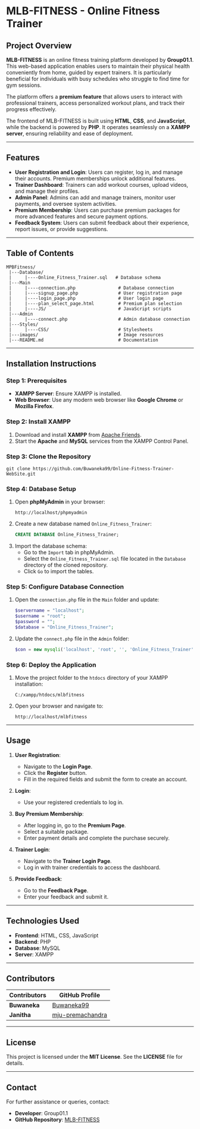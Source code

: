 # MLB-FITNESS - Online Fitness Trainer

## Project Overview
**MLB-FITNESS** is an online fitness training platform developed by **Group01.1**. This web-based application enables users to maintain their physical health conveniently from home, guided by expert trainers. It is particularly beneficial for individuals with busy schedules who struggle to find time for gym sessions.

The platform offers a **premium feature** that allows users to interact with professional trainers, access personalized workout plans, and track their progress effectively.

The frontend of MLB-FITNESS is built using **HTML**, **CSS**, and **JavaScript**, while the backend is powered by **PHP**. It operates seamlessly on a **XAMPP server**, ensuring reliability and ease of deployment.

---

## Features
- **User Registration and Login**: Users can register, log in, and manage their accounts. Premium memberships unlock additional features.
- **Trainer Dashboard**: Trainers can add workout courses, upload videos, and manage their profiles.
- **Admin Panel**: Admins can add and manage trainers, monitor user payments, and oversee system activities.
- **Premium Membership**: Users can purchase premium packages for more advanced features and secure payment options.
- **Feedback System**: Users can submit feedback about their experience, report issues, or provide suggestions.

---
  
## Table of Contents

```
MPBFitness/                              
 |---Database/
 |     |----Online_Fitness_Trainer.sql   # Database schema
 |---Main
 |     |----connection.php                # Database connection
 |     |----signup_page.php               # User registration page
 |     |----login_page.php                # User login page
 |     |----plan_select_page.html         # Premium plan selection
 |     |----JS/                           # JavaScript scripts
 |---Admin
 |     |----connect.php                   # Admin database connection
 |---Styles/
 |     |----CSS/                          # Stylesheets
 |---images/                              # Image resources
 |---README.md                            # Documentation
```

---

## Installation Instructions
### Step 1: Prerequisites
- **XAMPP Server**: Ensure XAMPP is installed.
- **Web Browser**: Use any modern web browser like **Google Chrome** or **Mozilla Firefox**.

### Step 2: Install XAMPP
1. Download and install **XAMPP** from [Apache Friends](https://www.apachefriends.org/).
2. Start the **Apache** and **MySQL** services from the XAMPP Control Panel.

### Step 3: Clone the Repository
```
git clone https://github.com/Buwaneka99/Online-Fitness-Trainer-WebSite.git
```

### Step 4: Database Setup
1. Open **phpMyAdmin** in your browser:
     ```
     http://localhost/phpmyadmin
     ```
2. Create a new database named `Online_Fitness_Trainer`:
     ```sql
     CREATE DATABASE Online_Fitness_Trainer;
     ```
3. Import the database schema:
   - Go to the `Import` tab in phpMyAdmin.
   - Select the `Online_Fitness_Trainer.sql` file located in the `Database` directory of the cloned repository.
   - Click `Go` to import the tables.
     
### Step 5: Configure Database Connection
1. Open the `connection.php` file in the `Main` folder and update:
     ```php
     $servername = "localhost";
     $username = "root";
     $password = "";
     $database = "Online_Fitness_Trainer";
     ```
2. Update the `connect.php` file in the `Admin` folder:
     ```php
     $con = new mysqli('localhost', 'root', '', 'Online_Fitness_Trainer');
     ```

### Step 6: Deploy the Application
1. Move the project folder to the `htdocs` directory of your XAMPP installation:
     ```
     C:/xampp/htdocs/mlbfitness
     ```
2. Open your browser and navigate to:
     ```
     http://localhost/mlbfitness
     ```

---

## Usage
1. **User Registration**:
   - Navigate to the **Login Page**.
   - Click the **Register** button.
   - Fill in the required fields and submit the form to create an account.

2. **Login**:
   - Use your registered credentials to log in.

3. **Buy Premium Membership**:
   - After logging in, go to the **Premium Page**.
   - Select a suitable package.
   - Enter payment details and complete the purchase securely.

4. **Trainer Login**:
   - Navigate to the **Trainer Login Page**.
   - Log in with trainer credentials to access the dashboard.

5. **Provide Feedback**:
   - Go to the **Feedback Page**.
   - Enter your feedback and submit it.

---

## Technologies Used
- **Frontend**: HTML, CSS, JavaScript
- **Backend**: PHP
- **Database**: MySQL
- **Server**: XAMPP

---

## Contributors

| Contributors  | GitHub Profile                                                      |
|---------------|---------------------------------------------------------------------|
| **Buwaneka**  | [Buwaneka99](https://github.com/Buwaneka99)                         |
| **Janitha**   | [mju-premachandra](https://github.com/mju-premachandra)             |

---

## License
This project is licensed under the **MIT License**. See the **LICENSE** file for details.

---

## Contact
For further assistance or queries, contact:
- **Developer**: Group01.1
- **GitHub Repository**: [MLB-FITNESS](https://github.com/Buwaneka99/Online-Fitness-Trainer-WebSite)

